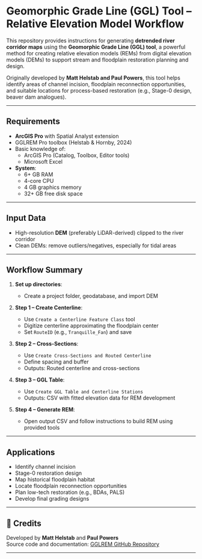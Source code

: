# Geomorphic Grade Line (GGL) Tool – Relative Elevation Model Workflow

This repository provides instructions for generating **detrended river corridor maps** using the **Geomorphic Grade Line (GGL) tool**, a powerful method for creating relative elevation models (REMs) from digital elevation models (DEMs) to support stream and floodplain restoration planning and design.

Originally developed by **Matt Helstab and Paul Powers**, this tool helps identify areas of channel incision, floodplain reconnection opportunities, and suitable locations for process-based restoration (e.g., Stage-0 design, beaver dam analogues).

---

## Requirements

- **ArcGIS Pro** with Spatial Analyst extension  
- GGLREM Pro toolbox (Helstab & Hornby, 2024)  
- Basic knowledge of:
  - ArcGIS Pro (Catalog, Toolbox, Editor tools)
  - Microsoft Excel
- **System**:
  - 6+ GB RAM
  - 4-core CPU
  - 4 GB graphics memory
  - 32+ GB free disk space

---

## Input Data

- High-resolution **DEM** (preferably LiDAR-derived) clipped to the river corridor
- Clean DEMs: remove outliers/negatives, especially for tidal areas

---

## Workflow Summary

1. **Set up directories**:
   - Create a project folder, geodatabase, and import DEM

2. **Step 1 – Create Centerline**:
   - Use `Create a Centerline Feature Class` tool
   - Digitize centerline approximating the floodplain center
   - Set `RouteID` (e.g., `Tranquille_Fan`) and save

3. **Step 2 – Cross-Sections**:
   - Use `Create Cross-Sections and Routed Centerline`
   - Define spacing and buffer
   - Outputs: Routed centerline and cross-sections

4. **Step 3 – GGL Table**:
   - Use `Create GGL Table and Centerline Stations`
   - Outputs: CSV with fitted elevation data for REM development

5. **Step 4 – Generate REM**:
   - Open output CSV and follow instructions to build REM using provided tools

---

## Applications

- Identify channel incision
- Stage-0 restoration design
- Map historical floodplain habitat
- Locate floodplain reconnection opportunities
- Plan low-tech restoration (e.g., BDAs, PALS)
- Develop final grading designs

---

## 📜 Credits

Developed by **Matt Helstab** and **Paul Powers**  
Source code and documentation: [GGLREM GitHub Repository](https://github.com/helstab/GGLREM)

---
